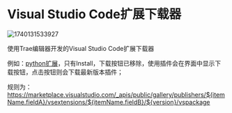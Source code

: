 # Visual Studio Code扩展下载器

![1740131533927](https://github.com/user-attachments/assets/78f91a09-bbd0-4f1c-a969-86616fe1997c)

使用Trae编辑器开发的Visual Studio Code扩展下载器

例如：[python扩展](https://marketplace.visualstudio.com/items?itemName=ms-python.python)，只有Install，下载按钮已移除，使用插件会在界面中显示下载按钮，点击按钮则会下载最新版本插件；

规则为：https://marketplace.visualstudio.com/_apis/public/gallery/publishers/${itemName.fieldA}/vsextensions/${itemName.fieldB}/${version}/vspackage


